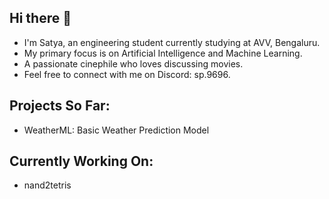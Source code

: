 ## Hi there 👋
- I'm Satya, an engineering student currently studying at AVV, Bengaluru.
- My primary focus is on Artificial Intelligence and Machine Learning.
- A passionate cinephile who loves discussing movies.
- Feel free to connect with me on Discord: sp.9696.

## Projects So Far:
- WeatherML: Basic Weather Prediction Model
## Currently Working On:
- nand2tetris
